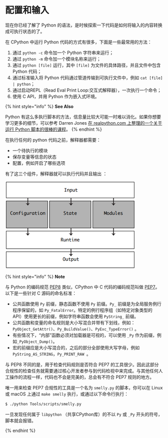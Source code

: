 # 配置和输入

现在你已经了解了 Python 的语法，是时候探索一下代码是如何将输入的内容转换成可执行状态的了。

在 CPython 中运行 Python 代码的方式有很多，下面是一些最常用的方法：

1. 通过 `python -c` 命令加一个 Python 字符串来运行；
2. 通过 `python -m` 命令加一个模块名称来运行；
3. 通过 `python [file]` 运行，其中 `[file]` 为文件的具体路径，并且文件中包含 Python 代码；
4. 通过标准输入将 Python 代码通过管道传输到可执行文件中，例如 `cat [file] | python`；
5. 通过启动REPL（Read Eval Print Loop:交互式解释器），一次执行一个命令；
6. 使用 C API，并用 Python 作为嵌入式环境。

{% hint style="info" %}
**See Also**

Python 有这么多执行脚本的方法，信息量比较大可能一时难以消化。如果你想要学习更多的细节，可以参考 Darren Jones [在 realpython.com 上整理的一个关于运行 Python 脚本的很棒的课程](https://realpython.com/courses/running-python-scripts/)。
{% endhint %}

在执行任何的 python 代码之前，解释器都需要：

- 一个待执行的模块
- 保存变量等信息的状态
- 配置，例如开启了哪些选项

有了这三个组件，解释器就可以执行代码并且输出 ：

![图6.1 CPython解释器三个模块](<../.gitbook/assets/图6.1 CPython解释器三个模块.png>)

{% hint style="info" %}
**Note**

与 Python 的编码规范 [PEP8](https://realpython.com/courses/writing-beautiful-python-code-pep-8/) 类似，CPython 中 C 代码的编码规范叫做 [PEP7](https://peps.python.org/pep-0007/)。以下是一些针对 C 源码的命名标准：

- 公共函数使用 `Py` 前缀，静态函数不使用 `Py` 前缀。`Py_` 前缀是为全局服务例行程序保留的，如 `Py_FatalError`。特定的例行程序组（如特定对象类型的 API）使用更长的前缀，例如字符串函数会使用 `PyString_` 前缀。
- 公共函数和变量的命名规则是大小写混合并带有下划线，例如：`PyObject_GetAttr()`、`Py_BuildValue()`、`PyExc_TypeError()` 。
- 有些情况下，“内部”函数必须对加载器是可视的，可以使用 `_Py` 作为前缀，例如`_PyObject_Dump()`。
- 宏的前缀应是大小写混合的，之后的部分全部使用大写字母，例如`PyString_AS_STRING`，`Py_PRINT_RAW `。

与 PEP8 不同的是，用于检查代码规则是否符合 PEP7 的工具很少。因此这部分合规性的检查任务就需要通过核心开发者参与到代码检视中来完成。与其他任何人工操作的流程一样，代码也不会是完美的，总会有不符合 PEP7 规则的地方。

唯一用来检查 PEP7 合规性的工具是一个名为 `smelly.py` 的脚本，你可以在 Linux 或 macOS 上通过 `make smelly` 执行，或通过以下命令行执行：

```bash
$ ./python Tools/scripts/smelly.py
```

一旦发现任何属于 `libpython` （共享CPython库）的不以 `Py` 或 `_Py` 开头的符号，脚本就会报错。

{% endhint %}